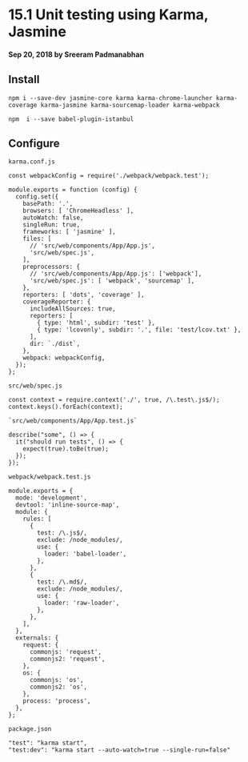 # 15.1 Unit testing using Karma, Jasmine

#### Sep 20, 2018 by Sreeram Padmanabhan

## Install

`npm i --save-dev jasmine-core karma karma-chrome-launcher karma-coverage karma-jasmine karma-sourcemap-loader karma-webpack`

`npm  i --save babel-plugin-istanbul`

## Configure

`karma.conf.js`

    const webpackConfig = require('./webpack/webpack.test');

    module.exports = function (config) {
      config.set({
        basePath: '.',
        browsers: [ 'ChromeHeadless' ],
        autoWatch: false,
        singleRun: true,
        frameworks: [ 'jasmine' ],
        files: [
          // 'src/web/components/App/App.js',
          'src/web/spec.js',
        ],
        preprocessors: {
          // 'src/web/components/App/App.js': ['webpack'],
          'src/web/spec.js': [ 'webpack', 'sourcemap' ],
        },
        reporters: [ 'dots', 'coverage' ],
        coverageReporter: {
          includeAllSources: true,
          reporters: [
            { type: 'html', subdir: 'test' },
            { type: 'lcovonly', subdir: '.', file: 'test/lcov.txt' },
          ],
          dir: `./dist`,
        },
        webpack: webpackConfig,
      });
    };

`src/web/spec.js`

    const context = require.context('./', true, /\.test\.js$/);
    context.keys().forEach(context);

    `src/web/components/App/App.test.js`

    describe("some", () => {
      it("should run tests", () => {
        expect(true).toBe(true);
      });
    });

`webpack/webpack.test.js`

    module.exports = {
      mode: 'development',
      devtool: 'inline-source-map',
      module: {
        rules: [
          {
            test: /\.js$/,
            exclude: /node_modules/,
            use: {
              loader: 'babel-loader',
            },
          },
          {
            test: /\.md$/,
            exclude: /node_modules/,
            use: {
              loader: 'raw-loader',
            },
          },
        ],
      },
      externals: {
        request: {
          commonjs: 'request',
          commonjs2: 'request',
        },
        os: {
          commonjs: 'os',
          commonjs2: 'os',
        },
        process: 'process',
      },
    };

`package.json`

    "test": "karma start",
    "test:dev": "karma start --auto-watch=true --single-run=false"